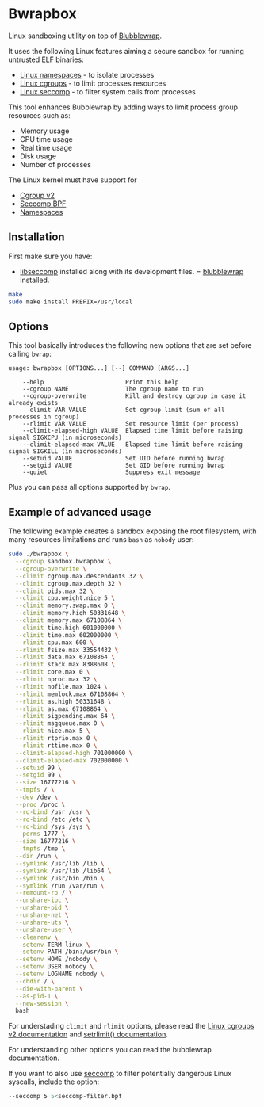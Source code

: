 # Bwrapbox

Linux sandboxing utility on top of [Blubblewrap](https://github.com/containers/bubblewrap).

It uses the following Linux features aiming a secure sandbox for running untrusted ELF binaries:
- [Linux namespaces](https://en.wikipedia.org/wiki/Linux_namespaces) - to isolate processes
- [Linux cgroups](https://en.wikipedia.org/wiki/Cgroups) - to limit processes resources
- [Linux seccomp](https://en.wikipedia.org/wiki/Seccomp) - to filter system calls from processes

This tool enhances Bubblewrap by adding ways to limit process group resources such as:
- Memory usage
- CPU time usage
- Real time usage
- Disk usage
- Number of processes

The Linux kernel must have support for
- [Cgroup v2](https://docs.kernel.org/admin-guide/cgroup-v2.html)
- [Seccomp BPF](https://docs.kernel.org/userspace-api/seccomp_filter.html)
- [Namespaces](https://docs.kernel.org/admin-guide/namespaces/index.html)

## Installation

First make sure you have:
- [libseccomp](https://github.com/seccomp/libseccomp) installed along with its development files.
= [blubblewrap](https://github.com/containers/bubblewrap) installed.

```sh
make
sudo make install PREFIX=/usr/local
```

## Options

This tool basically introduces the following new options that are set before calling `bwrap`:

```
usage: bwrapbox [OPTIONS...] [--] COMMAND [ARGS...]

    --help                       Print this help
    --cgroup NAME                The cgroup name to run
    --cgroup-overwrite           Kill and destroy cgroup in case it already exists
    --climit VAR VALUE           Set cgroup limit (sum of all processes in cgroup)
    --rlimit VAR VALUE           Set resource limit (per process)
    --climit-elapsed-high VALUE  Elapsed time limit before raising signal SIGXCPU (in microseconds)
    --climit-elapsed-max VALUE   Elapsed time limit before raising signal SIGKILL (in microseconds)
    --setuid VALUE               Set UID before running bwrap
    --setgid VALUE               Set GID before running bwrap
    --quiet                      Suppress exit message
```

Plus you can pass all options supported by `bwrap`.

## Example of advanced usage

The following example creates a sandbox exposing the root filesystem,
with many resources limitations and runs `bash` as `nobody` user:

```sh
sudo ./bwrapbox \
  --cgroup sandbox.bwrapbox \
  --cgroup-overwrite \
  --climit cgroup.max.descendants 32 \
  --climit cgroup.max.depth 32 \
  --climit pids.max 32 \
  --climit cpu.weight.nice 5 \
  --climit memory.swap.max 0 \
  --climit memory.high 50331648 \
  --climit memory.max 67108864 \
  --climit time.high 601000000 \
  --climit time.max 602000000 \
  --rlimit cpu.max 600 \
  --rlimit fsize.max 33554432 \
  --rlimit data.max 67108864 \
  --rlimit stack.max 8388608 \
  --rlimit core.max 0 \
  --rlimit nproc.max 32 \
  --rlimit nofile.max 1024 \
  --rlimit memlock.max 67108864 \
  --rlimit as.high 50331648 \
  --rlimit as.max 67108864 \
  --rlimit sigpending.max 64 \
  --rlimit msgqueue.max 0 \
  --rlimit nice.max 5 \
  --rlimit rtprio.max 0 \
  --rlimit rttime.max 0 \
  --climit-elapsed-high 701000000 \
  --climit-elapsed-max 702000000 \
  --setuid 99 \
  --setgid 99 \
  --size 16777216 \
  --tmpfs / \
  --dev /dev \
  --proc /proc \
  --ro-bind /usr /usr \
  --ro-bind /etc /etc \
  --ro-bind /sys /sys \
  --perms 1777 \
  --size 16777216 \
  --tmpfs /tmp \
  --dir /run \
  --symlink /usr/lib /lib \
  --symlink /usr/lib /lib64 \
  --symlink /usr/bin /bin \
  --symlink /run /var/run \
  --remount-ro / \
  --unshare-ipc \
  --unshare-pid \
  --unshare-net \
  --unshare-uts \
  --unshare-user \
  --clearenv \
  --setenv TERM linux \
  --setenv PATH /bin:/usr/bin \
  --setenv HOME /nobody \
  --setenv USER nobody \
  --setenv LOGNAME nobody \
  --chdir / \
  --die-with-parent \
  --as-pid-1 \
  --new-session \
  bash
```

For understading `climit` and `rlimit` options, please read the
[Linux cgroups v2 documentation](https://docs.kernel.org/admin-guide/cgroup-v2.html) and
[setrlimit() documentation](https://linux.die.net/man/2/setrlimit).

For understanding other options you can read the bubblewrap documentation.

If you want to also use [seccomp](https://www.kernel.org/doc/html/latest/userspace-api/seccomp_filter.html?highlight=seccomp)
to filter potentially dangerous Linux syscalls, include the option:
```sh
--seccomp 5 5<seccomp-filter.bpf
```
